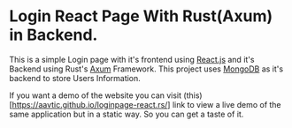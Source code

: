 # Login React Page With Rust(Axum) in Backend.

This is a simple Login page with it's frontend using [React.js](https://react.dev/) and it's Backend using Rust's [Axum](https://docs.rs/axum/latest/axum/) Framework.
This project uses [MongoDB](https://www.mongodb.com/) as it's backend to store Users Information.

If you want a demo of the website you can visit (this)[https://aavtic.github.io/loginpage-react.rs/] link to view a live demo of the 
same application but in a static way. So you can get a taste of it.
